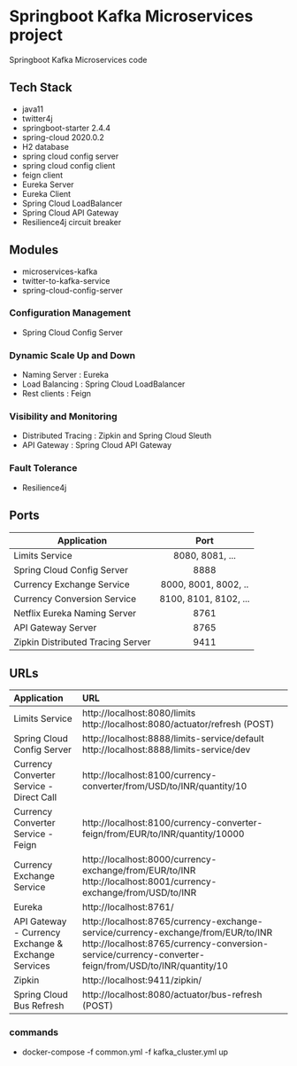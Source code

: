 # Springboot Kafka Microservices project
Springboot Kafka Microservices code

## Tech Stack 
- java11
- twitter4j
- springboot-starter 2.4.4
- spring-cloud 2020.0.2
- H2 database
- spring cloud config server
- spring cloud config client 
- feign client
- Eureka Server
- Eureka Client
- Spring Cloud LoadBalancer
- Spring Cloud API Gateway
- Resilience4j circuit breaker

## Modules
- microservices-kafka
- twitter-to-kafka-service
- spring-cloud-config-server

### Configuration Management
- Spring Cloud Config Server
### Dynamic Scale Up and Down
- Naming Server : Eureka
- Load Balancing : Spring Cloud LoadBalancer
- Rest clients : Feign 
### Visibility and Monitoring
- Distributed Tracing : Zipkin and Spring Cloud Sleuth
- API Gateway : Spring Cloud API Gateway 
### Fault Tolerance
- Resilience4j

## Ports
| Application      | Port          | 
| -------------    |:-------------:| 
| Limits Service   | 8080, 8081, ...| 
| Spring Cloud Config Server  | 8888   | 
| Currency Exchange Service | 8000, 8001, 8002, ..  | 
| Currency Conversion Service | 8100, 8101, 8102, ... |
| Netflix Eureka Naming Server | 8761 |
| API Gateway Server | 8765 |
| Zipkin Distributed Tracing Server | 	9411 |

## URLs
|Application                                      | URL|
| :----------------------------------------------|:-------------|
|Limits Service                                   | http://localhost:8080/limits http://localhost:8080/actuator/refresh (POST)|
|Spring Cloud Config Server                       | http://localhost:8888/limits-service/default http://localhost:8888/limits-service/dev|
|Currency Converter Service - Direct Call         | http://localhost:8100/currency-converter/from/USD/to/INR/quantity/10 |
|Currency Converter Service - Feign               | http://localhost:8100/currency-converter-feign/from/EUR/to/INR/quantity/10000 |
|Currency Exchange Service                        | http://localhost:8000/currency-exchange/from/EUR/to/INR http://localhost:8001/currency-exchange/from/USD/to/INR |
|Eureka	                                          | http://localhost:8761/|
|API Gateway - Currency Exchange & Exchange Services     | http://localhost:8765/currency-exchange-service/currency-exchange/from/EUR/to/INR  http://localhost:8765/currency-conversion-service/currency-converter-feign/from/USD/to/INR/quantity/10|
|Zipkin	                                          | http://localhost:9411/zipkin/|
|Spring Cloud Bus Refresh                         | http://localhost:8080/actuator/bus-refresh (POST)|

### commands
- docker-compose -f common.yml -f kafka_cluster.yml up









